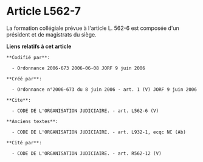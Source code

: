 # Article L562-7

La formation collégiale prévue à l'article L. 562-6 est composée d'un président et de magistrats du siège.

**Liens relatifs à cet article**

	**Codifié par**:

	  - Ordonnance 2006-673 2006-06-08 JORF 9 juin 2006

	**Créé par**:

	  - Ordonnance n°2006-673 du 8 juin 2006 - art. 1 (V) JORF 9 juin 2006

	**Cite**:

	  - CODE DE L'ORGANISATION JUDICIAIRE. - art. L562-6 (V)

	**Anciens textes**:

	  - CODE DE L'ORGANISATION JUDICIAIRE. - art. L932-1, ecqc NC (Ab)

	**Cité par**:

	  - CODE DE L'ORGANISATION JUDICIAIRE. - art. R562-12 (V)
